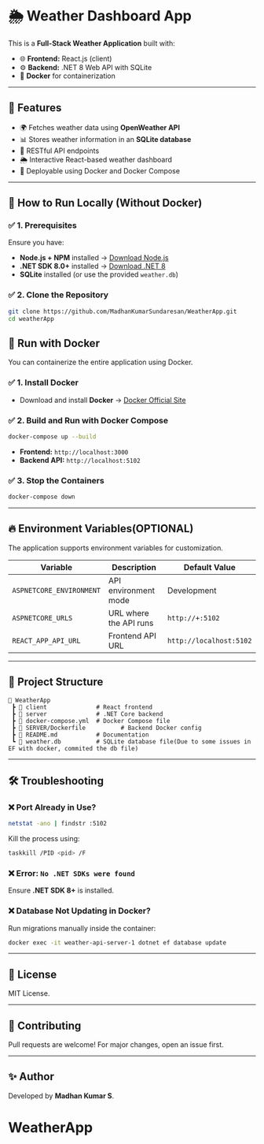 
# 🌦 Weather Dashboard App

This is a **Full-Stack Weather Application** built with:
- 🌐 **Frontend:** React.js (client)
- ⚙️ **Backend:** .NET 8 Web API with SQLite
- 🐳 **Docker** for containerization

---

## 📌 Features
- 🌍 Fetches weather data using **OpenWeather API**
- 📊 Stores weather information in an **SQLite database**
- 🔑 RESTful API endpoints
- 🌦 Interactive React-based weather dashboard
- 🚀 Deployable using Docker and Docker Compose

---

## 🚀 **How to Run Locally (Without Docker)**

### ✅ **1. Prerequisites**
Ensure you have:
- **Node.js + NPM** installed → [Download Node.js](https://nodejs.org)
- **.NET SDK 8.0+** installed → [Download .NET 8](https://dotnet.microsoft.com/en-us/download)
- **SQLite** installed (or use the provided `weather.db`)

### ✅ **2. Clone the Repository**
```bash
git clone https://github.com/MadhanKumarSundaresan/WeatherApp.git
cd weatherApp
```

## 🐳 **Run with Docker**
You can containerize the entire application using Docker.

### ✅ **1. Install Docker**
- Download and install **Docker** → [Docker Official Site](https://www.docker.com/)

### ✅ **2. Build and Run with Docker Compose**
```bash
docker-compose up --build
```
- **Frontend:** `http://localhost:3000`  
- **Backend API:** `http://localhost:5102`  

### ✅ **3. Stop the Containers**
```bash
docker-compose down
```

---

## 🔥 **Environment Variables(OPTIONAL)**
The application supports environment variables for customization.

| Variable                  | Description                  | Default Value           |
|---------------------------|------------------------------|-------------------------|
| `ASPNETCORE_ENVIRONMENT`  | API environment mode         | Development             |
| `ASPNETCORE_URLS`         | URL where the API runs       | `http://+:5102`         |
| `REACT_APP_API_URL`       | Frontend API URL             | `http://localhost:5102` |

---

## 🎯 **Project Structure**
```
📂 WeatherApp
 ┣ 📂 client              # React frontend
 ┣ 📂 server              # .NET Core backend
 ┣ 📜 docker-compose.yml  # Docker Compose file
 ┣ 📜 SERVER/Dockerfile          # Backend Docker config
 ┣ 📜 README.md           # Documentation
 ┗ 📜 weather.db          # SQLite database file(Due to some issues in EF with docker, commited the db file)
```

---

## 🛠 **Troubleshooting**
### ❌ Port Already in Use?
```bash
netstat -ano | findstr :5102
```
Kill the process using:
```bash
taskkill /PID <pid> /F
```

### ❌ Error: `No .NET SDKs were found`
Ensure **.NET SDK 8+** is installed.

### ❌ Database Not Updating in Docker?
Run migrations manually inside the container:
```bash
docker exec -it weather-api-server-1 dotnet ef database update
```

---

## 📜 **License**
MIT License.

---

## 🤝 **Contributing**
Pull requests are welcome! For major changes, open an issue first.

---

## ✨ **Author**
Developed by **Madhan Kumar S**.
# WeatherApp